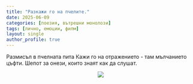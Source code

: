 ```yaml
---
title: "Разкажи го на пчелите."
date: 2025-06-09
categories: [поезия, вътрешни монолози]
tags: [лично, емоции, филм]
layout: single
author_profile: true
---
```


<div class="poem">

Размисъл в пчелната пита
Кажи го на отражението -
там мълчанието цъфти.
Шепот за онези, които знаят как да слушат.

</div>

<p align="center">
  <img src="{{ site.baseurl }}/assets/images/kot.jpg">
</p>
